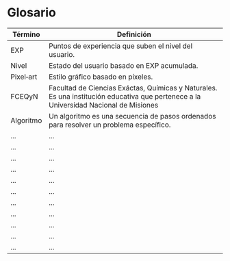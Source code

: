 # Glosario

| Término   | Definición                                                                                                                           |
| --------- | ------------------------------------------------------------------------------------------------------------------------------------ |
| EXP       | Puntos de experiencia que suben el nivel del usuario.                                                                                |
| Nivel     | Estado del usuario basado en EXP acumulada.                                                                                          |
| Pixel‑art | Estilo gráfico basado en píxeles.                                                                                                    |
| FCEQyN    | Facultad de Ciencias Exáctas, Químicas y Naturales. Es una institución educativa que pertenece a la Universidad Nacional de Misiones |
| Algoritmo | Un algoritmo es una secuencia de pasos ordenados para resolver un problema específico.                                               |
| ...       | ...                                                                                                                                  |
| ...       | ...                                                                                                                                  |
| ...       | ...                                                                                                                                  |
| ...       | ...                                                                                                                                  |
| ...       | ...                                                                                                                                  |
| ...       | ...                                                                                                                                  |
| ...       | ...                                                                                                                                  |
| ...       | ...                                                                                                                                  |
| ...       | ...                                                                                                                                  |
| ...       | ...                                                                                                                                  |
| ...       | ...                                                                                                                                  |
